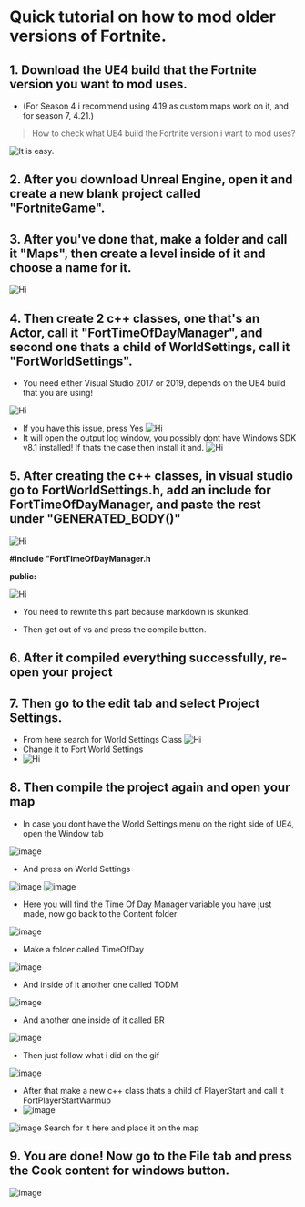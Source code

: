 # Quick tutorial on how to mod older versions of Fortnite.

## 1. Download the UE4 build that the Fortnite version you want to mod uses. 

- (For Season 4 i recommend using 4.19 as custom maps work on it, and for season 7, 4.21.)

> How to check what UE4 build the Fortnite version i want to mod uses?

![It is easy.](https://cdn.discordapp.com/attachments/873974318101565440/894271829957554176/ezgif-3-c813ffde612b.gif "")

## 2. After you download Unreal Engine, open it and create a new blank project called "FortniteGame".

## 3. After you've done that, make a folder and call it "Maps", then create a level inside of it and choose a name for it.
![Hi](https://cdn.discordapp.com/attachments/874274681316864028/894277073173086258/ezgif-3-918f36ef43eb.gif "")

## 4. Then create 2 c++ classes, one that's an Actor, call it "FortTimeOfDayManager", and second one thats a child of WorldSettings, call it "FortWorldSettings".
- You need either Visual Studio 2017 or 2019, depends on the UE4 build that you are using!

![Hi](https://cdn.discordapp.com/attachments/894281085393977408/894281159985471498/ezgif-3-c9251f59b54b.gif "")

- If you have this issue, press Yes
![Hi](https://media.discordapp.net/attachments/874274681316864028/894284910582464512/unknown.png "")
- It will open the output log window, you possibly dont have Windows SDK v8.1 installed! If thats the case then install it and.
![Hi](https://media.discordapp.net/attachments/874274681316864028/894284641392021514/unknown.png "")

## 5. After creating the c++ classes, in visual studio go to FortWorldSettings.h, add an include for FortTimeOfDayManager, and paste the rest under "GENERATED_BODY()"

 ![Hi]( https://media.discordapp.net/attachments/874274681316864028/894286009628520558/ezgif-3-ebc55a794921.gif "")

**#include "FortTimeOfDayManager.h**
 
**public:**

 ![Hi]( https://media.discordapp.net/attachments/894281085393977408/894287035383283712/unknown.png "")
 - You need to rewrite this part because markdown is skunked.

- Then get out of vs and press the compile button.

## 6. After it compiled everything successfully, re-open your project

## 7. Then go to the edit tab and select Project Settings.
- From here search for World Settings Class
![Hi](https://cdn.discordapp.com/attachments/894281085393977408/894289294242508810/unknown.png "")
- Change it to Fort World Settings
- ![Hi](https://media.discordapp.net/attachments/894281085393977408/894289424668561448/unknown.png?width=1103&height=304 "")

## 8. Then compile the project again and open your map
- In case you dont have the World Settings menu on the right side of UE4, open the Window tab

![image](https://user-images.githubusercontent.com/72986221/135766739-74756250-3d2e-405b-b322-c2019c42454a.png)

- And press on World Settings

![image](https://user-images.githubusercontent.com/72986221/135766748-82763c43-d449-4b79-ba78-988c0a95a692.png)
![image](https://user-images.githubusercontent.com/72986221/135766774-9f235bee-d1ad-4461-aace-de6a403bfa0a.png)

- Here you will find the Time Of Day Manager variable you have just made, now go back to the Content folder

![image](https://user-images.githubusercontent.com/72986221/135766796-b0f64964-a97b-4907-b445-b2a3594bea48.png)
- Make a folder called TimeOfDay

![image](https://user-images.githubusercontent.com/72986221/135766806-0c8bc393-0dd4-48f9-95b2-bd71f3baebc7.png)
- And inside of it another one called TODM

![image](https://user-images.githubusercontent.com/72986221/135766811-10005f7f-65a1-43c0-8d88-77dde746182c.png)
- And another one inside of it called BR

![image](https://user-images.githubusercontent.com/72986221/135766818-fc6bb3a5-7e62-48e9-98e5-8dfba08ecf4b.png)

- Then just follow what i did on the gif

![image](https://cdn.discordapp.com/attachments/894281085393977408/894294585872875540/ezgif-2-d1035d703103.gif)

- After that make a new c++ class thats a child of PlayerStart and call it FortPlayerStartWarmup
- ![image](https://user-images.githubusercontent.com/72986221/135767066-750487ba-51be-4f92-92c5-d5ce7df2b5a3.png)

![image](https://user-images.githubusercontent.com/72986221/135767105-b597d8ac-4a91-4442-82e5-9e5b217632f5.png)
Search for it here and place it on the map 

## 9. You are done! Now go to the File tab and press the Cook content for windows button.
![image](https://user-images.githubusercontent.com/72986221/135767386-70b085e4-c42f-469f-8ea1-8acb7242851f.png)

